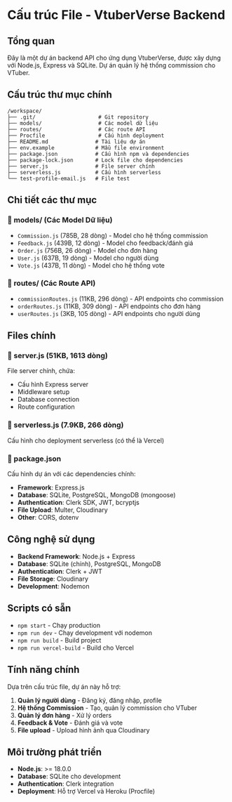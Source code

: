 # Cấu trúc File - VtuberVerse Backend

## Tổng quan
Đây là một dự án backend API cho ứng dụng VtuberVerse, được xây dựng với Node.js, Express và SQLite. Dự án quản lý hệ thống commission cho VTuber.

## Cấu trúc thư mục chính

```
/workspace/
├── .git/                    # Git repository
├── models/                  # Các model dữ liệu
├── routes/                  # Các route API
├── Procfile                 # Cấu hình deployment
├── README.md               # Tài liệu dự án
├── env.example             # Mẫu file environment
├── package.json            # Cấu hình npm và dependencies
├── package-lock.json       # Lock file cho dependencies
├── server.js               # File server chính
├── serverless.js           # Cấu hình serverless
└── test-profile-email.js   # File test
```

## Chi tiết các thư mục

### 📁 models/ (Các Model Dữ liệu)
- `Commission.js` (785B, 28 dòng) - Model cho hệ thống commission
- `Feedback.js` (439B, 12 dòng) - Model cho feedback/đánh giá
- `Order.js` (756B, 26 dòng) - Model cho đơn hàng
- `User.js` (637B, 19 dòng) - Model cho người dùng
- `Vote.js` (437B, 11 dòng) - Model cho hệ thống vote

### 📁 routes/ (Các Route API)
- `commissionRoutes.js` (11KB, 296 dòng) - API endpoints cho commission
- `orderRoutes.js` (11KB, 309 dòng) - API endpoints cho đơn hàng
- `userRoutes.js` (3KB, 105 dòng) - API endpoints cho người dùng

## Files chính

### 📄 server.js (51KB, 1613 dòng)
File server chính, chứa:
- Cấu hình Express server
- Middleware setup
- Database connection
- Route configuration

### 📄 serverless.js (7.9KB, 266 dòng)
Cấu hình cho deployment serverless (có thể là Vercel)

### 📄 package.json
Cấu hình dự án với các dependencies chính:
- **Framework**: Express.js
- **Database**: SQLite, PostgreSQL, MongoDB (mongoose)
- **Authentication**: Clerk SDK, JWT, bcryptjs
- **File Upload**: Multer, Cloudinary
- **Other**: CORS, dotenv

## Công nghệ sử dụng

- **Backend Framework**: Node.js + Express
- **Database**: SQLite (chính), PostgreSQL, MongoDB
- **Authentication**: Clerk + JWT
- **File Storage**: Cloudinary
- **Development**: Nodemon

## Scripts có sẵn

- `npm start` - Chạy production
- `npm run dev` - Chạy development với nodemon
- `npm run build` - Build project
- `npm run vercel-build` - Build cho Vercel

## Tính năng chính

Dựa trên cấu trúc file, dự án này hỗ trợ:
1. **Quản lý người dùng** - Đăng ký, đăng nhập, profile
2. **Hệ thống Commission** - Tạo, quản lý commission cho VTuber
3. **Quản lý đơn hàng** - Xử lý orders
4. **Feedback & Vote** - Đánh giá và vote
5. **File upload** - Upload hình ảnh qua Cloudinary

## Môi trường phát triển

- **Node.js**: >= 18.0.0
- **Database**: SQLite cho development
- **Authentication**: Clerk integration
- **Deployment**: Hỗ trợ Vercel và Heroku (Procfile)